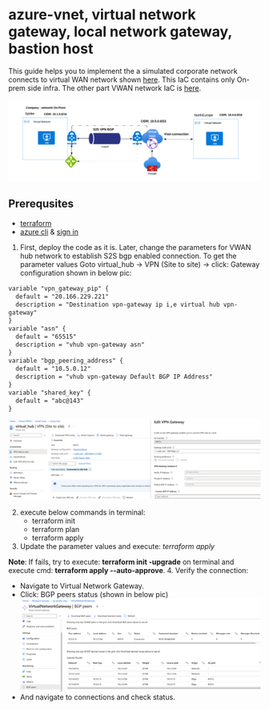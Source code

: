 # azure-vnet, virtual network gateway, local network gateway, bastion host

This guide helps you to implement the a simulated corporate network connects to virtual WAN network shown [here](https://github.com/sree7k7/azure-vwan-hub-S2S-VPN-BGP). This IaC contains only On-prem side infra. The other part VWAN network IaC is [here](https://github.com/sree7k7/azure-vwan-hub-S2S-VPN-BGP).

![diagram](/pic/VWAN-S2S-VPN-BGP.png)

## Prerequsites
- [terraform](https://developer.hashicorp.com/terraform/tutorials/aws-get-started/install-cli)
- [azure cli](https://learn.microsoft.com/en-us/cli/azure/install-azure-cli) & [sign in](https://learn.microsoft.com/en-us/cli/azure/authenticate-azure-cli)

1. First, deploy the code as it is. Later, change the parameters for VWAN hub network to establish S2S bgp enabled connection. To get the parameter values Goto virtual_hub -> VPN (Site to site) -> click: Gateway configuration shown in below pic:
```
variable "vpn_gateway_pip" {
  default = "20.166.229.221"
  description = "Destination vpn-gateway ip i,e virtual hub vpn-gateway"
}
variable "asn" {
  default = "65515"
  description = "vhub vpn-gateway asn"
}
variable "bgp_peering_address" {
  default = "10.5.0.12"
  description = "vhub vpn-gateway Default BGP IP Address"
}
variable "shared_key" {
  default = "abc@143"
}
```
![diagram](/pic/virtual_hub_vpn_configuration.png)

2. execute below commands in terminal:
   - terraform init
   - terraform plan
   - terraform apply
3. Update the parameter values and execute: *terraform apply*

**Note**: If fails, try to execute: **terraform init -upgrade** on terminal and execute cmd: **terraform apply --auto-approve**.
4. Verify the connection:
   - Navigate to Virtual Network Gateway.
   - Click: BGP peers status (shown in below pic)
  ![diagram](/pic/BGP_peer_verify.png)
  - And navigate to connections and check status.